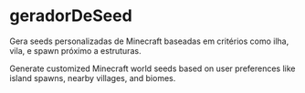 # geradorDeSeed
Gera seeds personalizadas de Minecraft baseadas em critérios como ilha, vila, e spawn próximo a estruturas.
 
Generate customized Minecraft world seeds based on user preferences like island spawns, nearby villages, and biomes.
